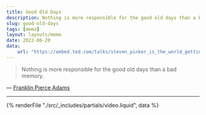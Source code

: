 ```yaml
---
title: Good Old Days
description: Nothing is more responsible for the good old days than a bad memory.
slug: good-old-days
tags: [memo]
layout: layouts/memo
date: 2022-06-20
data:
    url: "https://embed.ted.com/talks/steven_pinker_is_the_world_getting_better_or_worse_a_look_at_the_numbers"
---
```


> Nothing is more responsible for the good old days than a bad memory.

— [Franklin Pierce Adams][1]

[1]: https://www.ted.com/talks/steven_pinker_is_the_world_getting_better_or_worse_a_look_at_the_numbers

---

{% renderFile "./src/_includes/partials/video.liquid", data %}
